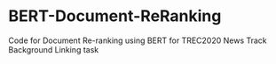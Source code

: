 # BERT-Document-ReRanking
Code for Document Re-ranking using BERT for TREC2020 News Track Background Linking task
